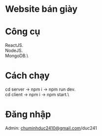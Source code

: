 # Website bán giày

# Công cụ

ReactJS.\
NodeJS.\
MongoDB.\

# Cách chạy

cd server -> npm i -> npm run dev.\
cd client -> npm i -> npm start.\

# Đăng nhập

Admin: chuminhduc2410@gmail.com/duc241
